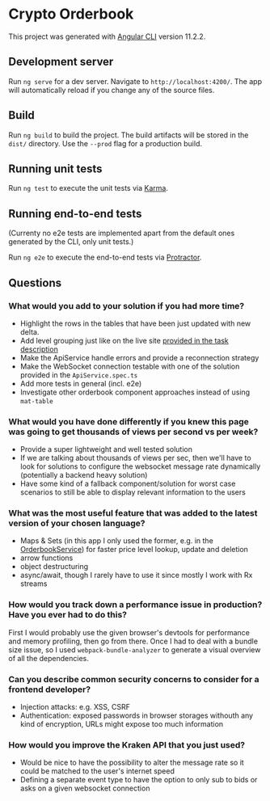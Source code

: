 # Crypto Orderbook

This project was generated with [Angular CLI](https://github.com/angular/angular-cli) version 11.2.2.

## Development server

Run `ng serve` for a dev server. Navigate to `http://localhost:4200/`. The app will automatically reload if you change any of the source files.

## Build

Run `ng build` to build the project. The build artifacts will be stored in the `dist/` directory. Use the `--prod` flag for a production build.

## Running unit tests

Run `ng test` to execute the unit tests via [Karma](https://karma-runner.github.io).

## Running end-to-end tests

(Currenty no e2e tests are implemented apart from the default ones generated by the CLI, only unit tests.)

Run `ng e2e` to execute the end-to-end tests via [Protractor](http://www.protractortest.org/).

## Questions
### What would you add to your solution if you had more time?

- Highlight the rows in the tables that have been just updated with new delta.
- Add level grouping just like on the live site [provided in the task description](https://www.cryptofacilities.com/trade/futures/PI_XBTUSD)
- Make the ApiService handle errors and provide a reconnection strategy
- Make the WebSocket connection testable with one of the solution provided in the `ApiService.spec.ts`
- Add more tests in general (incl. e2e)
- Investigate other orderbook component approaches instead of using `mat-table`

### What would you have done differently if you knew this page was going to get thousands of views per second vs per week?

- Provide a super lightweight and well tested solution
- If we are talking about thousands of views per sec, then we'll have to look for solutions to configure the websocket message rate dynamically (potentially a backend heavy solution)
- Have some kind of a fallback component/solution for worst case scenarios to still be able to display relevant information to the users

### What was the most useful feature that was added to the latest version of your chosen language?

- Maps & Sets (in this app I only used the former, e.g. in the [OrderbookService](https://github.com/progvar/crypto-orderbook/blob/master/src/app/orderbook/orderbook.service.ts)) for faster price level lookup, update and deletion
- arrow functions
- object destructuring
- async/await, though I rarely have to use it since mostly I work with Rx streams

### How would you track down a performance issue in production? Have you ever had to do this?

First I would probably use the given browser's devtools for performance and memory profiling, then go from there.
Once I had to deal with a bundle size issue, so I used `webpack-bundle-analyzer` to generate a visual overview of all the dependencies.

### Can you describe common security concerns to consider for a frontend developer?

- Injection attacks: e.g. XSS, CSRF
- Authentication: exposed passwords in browser storages withouth any kind of encryption, URLs might expose too much information

### How would you improve the Kraken API that you just used?

- Would be nice to have the possibility to alter the message rate so it could be matched to the user's internet speed
- Defining a separate event type to have the option to only sub to bids or asks on a given websocket connection
